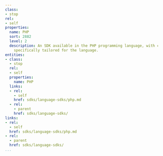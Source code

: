 ```yaml
---
class:
- stop
rel:
- self
properties:
  name: PHP
  sort: 2882
  level: 2
  description: An SDK available in the PHP programming language, with consideration
    specifically tailored for the language.
entities:
- class:
  - stop
  rel:
  - self
  properties:
    name: PHP
  links:
  - rel:
    - self
    href: sdks/language-sdks/php.md
  - rel:
    - parent
    href: sdks/language-sdks/
links:
- rel:
  - self
  href: sdks/language-sdks/php.md
- rel:
  - parent
  href: sdks/language-sdks/
...
```

